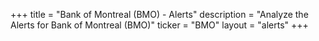 +++
title = "Bank of Montreal (BMO) - Alerts"
description = "Analyze the Alerts for Bank of Montreal (BMO)"
ticker = "BMO"
layout = "alerts"
+++

